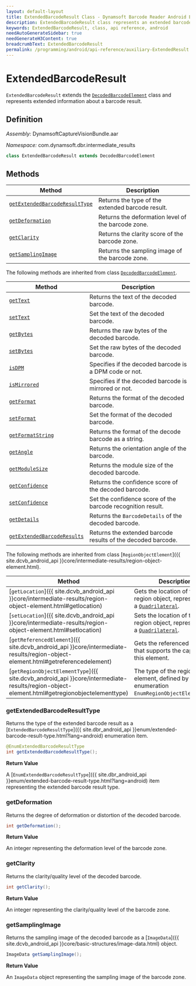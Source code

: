 ```yaml
---
layout: default-layout
title: ExtendedBarcodeResult Class - Dynamsoft Barcode Reader Android Edition
description: ExtendedBarcodeResult class represents an extended barcode result in a decoded barcode element. It contains information such as the type of extended barcode, deformation, clarity, and a sampling image of the barcode.
keywords: ExtendedBarcodeResult, class, api reference, android
needAutoGenerateSidebar: true
needGenerateH3Content: true
breadcrumbText: ExtendedBarcodeResult
permalink: /programming/android/api-reference/auxiliary-ExtendedResult.html
---
```



# ExtendedBarcodeResult

`ExtendedBarcodeResult` extends the [`DecodedBarcodeElement`](decoded-barcode-element.md) class and represents extended information about a barcode result.

## Definition

*Assembly:* DynamsoftCaptureVisionBundle.aar

*Namespace:* com.dynamsoft.dbr.intermediate_results

```java
class ExtendedBarcodeResult extends DecodedBarcodeElement
```

## Methods

| Method | Description |
| ------ | ----------- |
| [`getExtendedBarcodeResultType`](#getextendedbarcoderesulttype) | Returns the type of the extended barcode result. |
| [`getDeformation`](#getdeformation) | Returns the deformation level of the barcode zone. |
| [`getClarity`](#getclarity) | Returns the clarity score of the barcode zone. |
| [`getSamplingImage`](#getsamplingimage) | Returns the sampling image of the barcode zone. |

The following methods are inherited from class [`DecodedBarcodeElement`](decoded-barcode-element.md).

| Method | Description |
| ------ | ----------- |
| [`getText`](decoded-barcode-element.md#gettext) | Returns the text of the decoded barcode. |
| [`setText`](decoded-barcode-element.md#settext) | Set the text of the decoded barcode. |
| [`getBytes`](decoded-barcode-element.md#getbytes) | Returns the raw bytes of the decoded barcode. |
| [`setBytes`](decoded-barcode-element.md#setbytes) | Set the raw bytes of the decoded barcode. |
| [`isDPM`](decoded-barcode-element.md#isdpm) | Specifies if the decoded barcode is a DPM code or not. |
| [`isMirrored`](decoded-barcode-element.md#ismirrored) | Specifies if the decoded barcode is mirrored or not. |
| [`getFormat`](decoded-barcode-element.md#getformat) | Returns the format of the decoded barcode. |
| [`setFormat`](decoded-barcode-element.md#setformat) | Set the format of the decoded barcode. |
| [`getFormatString`](decoded-barcode-element.md#getformatstring) | Returns the format of the decode barcode as a string. |
| [`getAngle`](decoded-barcode-element.md#getangle) | Returns the orientation angle of the barcode. |
| [`getModuleSize`](decoded-barcode-element.md#getmodulesize) | Returns the module size of the decoded barcode. |
| [`getConfidence`](decoded-barcode-element.md#getconfidence) | Returns the confidence score of the decoded barcode. |
| [`setConfidence`](decoded-barcode-element.md#setconfidence) | Set the confidence score of the barcode recognition result. |
| [`getDetails`](decoded-barcode-element.md#getdetails) | Returns the `BarcodeDetails` of the decoded barcode. |
| [`getExtendedBarcodeResults`](decoded-barcode-element.md#getextendedbarcoderesults) | Returns the extended barcode results of the decoded barcode. |

The following methods are inherited from class [`RegionObjectElement`]({{ site.dcvb_android_api }}core/intermediate-results/region-object-element.html).

| Method | Description |
| ------ | ----------- |
| [`getLocation`]({{ site.dcvb_android_api }}core/intermediate-results/region-object-element.html#getlocation) | Gets the location of the region object, represented as a [`Quadrilateral`](../basic-structures/quadrilateral.md). |
| [`setLocation`]({{ site.dcvb_android_api }}core/intermediate-results/region-object-element.html#setlocation) | Sets the location of the region object, represented as a [`Quadrilateral`](../basic-structures/quadrilateral.md). |
| [`getReferencedElement`]({{ site.dcvb_android_api }}core/intermediate-results/region-object-element.html#getreferencedelement) | Gets the referenced element that supports the capturing of this element. |
| [`getRegionObjectElementType`]({{ site.dcvb_android_api }}core/intermediate-results/region-object-element.html#getregionobjectelementtype) | The type of the region object element, defined by the enumeration `EnumRegionObjectElementType`. |

### getExtendedBarcodeResultType

Returns the type of the extended barcode result as a [`ExtendedBarcodeResultType`]({{ site.dbr_android_api }}enum/extended-barcode-result-type.html?lang=android) enumeration item.

```java
@EnumExtendedBarcodeResultType
int getExtendedBarcodeResultType();
```

**Return Value**

A [`EnumExtendedBarcodeResultType`]({{ site.dbr_android_api }}enum/extended-barcode-result-type.html?lang=android) item representing the extended barcode result type.

### getDeformation

Returns the degree of deformation or distortion of the decoded barcode.

```java
int getDeformation();
```

**Return Value**

An integer representing the deformation level of the barcode zone.

### getClarity

Returns the clarity/quality level of the decoded barcode.

```java
int getClarity();
```

**Return Value**

An integer representing the clarity/quality level of the barcode zone.

### getSamplingImage

Returns the sampling image of the decoded barcode as a [`ImageData`]({{ site.dcvb_android_api }}core/basic-structures/image-data.html) object.

```java
ImageData getSamplingImage();
```

**Return Value**

An `ImageData` object representing the sampling image of the barcode zone.
